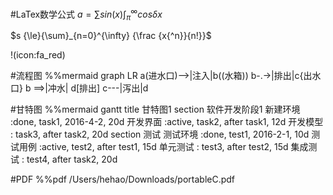 #LaTex数学公式
$a={\sum}sin(x)
{\int {_\pi}{^\infty}}
cos{\delta}x$

$s {\le}{\sum}_{n=0}^{\infty} {\frac {x{^n}}{n!}}$

!(icon:fa_red)

#流程图
		%%mermaid
		graph LR
		a(进水口)-->|注入|b((水箱))
		b-.->|排出|c{出水口}
		b ==>|冲水| d[排出]
		c---|泻出|d

#甘特图
	%%mermaid
	gantt
	title 甘特图1
	section 软件开发阶段1
	新建环境	:done, 		task1,	2016-4-2,	20d
	开发界面	:active, 	task2, after task1, 12d
	开发模型 : 				task3, after task2, 20d
	section 测试
	测试环境	:done,		test1, 	2016-2-1, 	10d
	测试用例 	:active,	test2,	after test1, 15d
	单元测试	:				test3,	after test2,	15d
	集成测试	:				test4,	after task2, 20d
	
#PDF
		%%pdf
		/Users/hehao/Downloads/portableC.pdf

